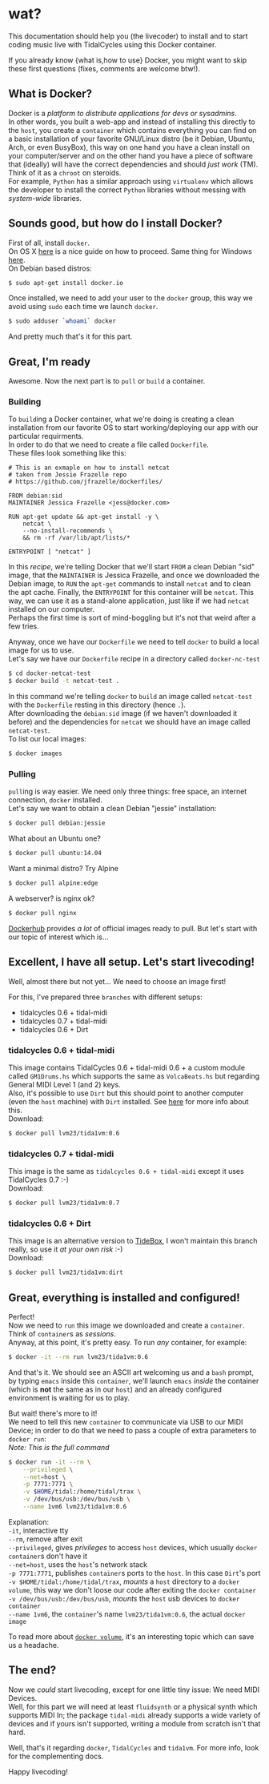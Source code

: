 # wat?

This documentation should help you (the livecoder) to install and to start coding music live with TidalCycles using this Docker container.  
  
If you already know {what is,how to use} Docker, you might want to skip these first questions (fixes, comments are welcome btw!).  

## What is Docker?

Docker is a *platform to distribute applications for devs or sysadmins*.  
In other words, you built a web-app and instead of installing this directly to the `host`, you create a `container` which contains everything you can find on a basic installation of your favorite GNU/Linux distro (be it Debian, Ubuntu, Arch, or even BusyBox), this way on one hand you have a clean install on your computer/server and on the other hand you have a piece of software that (ideally) will have the correct dependencies and should *just work* (TM). Think of it as a `chroot` on steroids.  
For example, `Python` has a similar approach using `virtualenv` which allows the developer to install the correct `Python` libraries without messing with *system-wide* libraries.  
  

## Sounds good, but how do I install Docker?

First of all, install `docker`.  
On OS X [here](https://docs.docker.com/engine/installation/mac/) is a nice guide on how to proceed. Same thing for Windows [here](https://docs.docker.com/engine/installation/windows/).  
On Debian based distros:  

```bash
$ sudo apt-get install docker.io
```

Once installed, we need to add your user to the `docker` group, this way we avoid using `sudo` each time we launch `docker`.  

```bash
$ sudo adduser `whoami` docker
```

And pretty much that's it for this part.


## Great, I'm ready

Awesome. Now the next part is to `pull` or `build` a container.  

### Building

To `build`ing a Docker container, what we're doing is creating a clean installation from our favorite OS to start working/deploying our app with our particular requirments.  
In order to do that we need to create a file called `Dockerfile`.  
These files look something like this:  

```
# This is an exmaple on how to install netcat
# taken from Jessie Frazelle repo
# https://github.com/jfrazelle/dockerfiles/

FROM debian:sid
MAINTAINER Jessica Frazelle <jess@docker.com>

RUN apt-get update && apt-get install -y \
	netcat \
	--no-install-recommends \
	&& rm -rf /var/lib/apt/lists/*

ENTRYPOINT [ "netcat" ]
```

In this *recipe*, we're telling Docker that we'll start `FROM` a clean Debian "sid" image, that the `MAINTAINER` is Jessica Frazelle, and once we downloaded the Debian image, to `RUN` the `apt-get` commands to install `netcat` and to clean the apt cache. Finally, the `ENTRYPOINT` for this container will be `netcat`. This way, we can use it as a stand-alone application, just like if we had `netcat` installed on our computer.  
Perhaps the first time is sort of mind-boggling but it's not that weird after a few tries.  
  
Anyway, once we have our `Dockerfile` we need to tell `docker` to build a local image for us to use.  
Let's say we have our `Dockerfile` recipe in a directory called `docker-nc-test`  

```bash
$ cd docker-netcat-test
$ docker build -t netcat-test .
```

In this command we're telling `docker` to `build` an image called `netcat-test` with the `Dockerfile` resting in this directory (hence `.`).  
After downloading the `debian:sid` image (if we haven't downloaded it before) and the dependencies for `netcat` we should have an image called `netcat-test`.  
To list our local images:  

```bash
$ docker images
```

### Pulling

`pull`ing is way easier. We need only three things: free space, an internet connection, `docker` installed.  
Let's say we want to obtain a clean Debian "jessie" installation:  

```bash
$ docker pull debian:jessie
```

What about an Ubuntu one? 

```bash
$ docker pull ubuntu:14.04
```

Want a minimal distro? Try Alpine

```bash
$ docker pull alpine:edge
```

A webserver? is nginx ok?

```bash
$ docker pull nginx
```

[Dockerhub](https://hub.docker.com/explore/) provides *a lot* of official images ready to pull. But let's start with our topic of interest which is...


## Excellent, I have all setup. Let's start livecoding!

Well, almost there but not yet... We need to choose an image first!
  
For this, I've prepared three `branches` with different setups:  

* tidalcycles 0.6 + tidal-midi
* tidalcycles 0.7 + tidal-midi
* tidalcycles 0.6 + Dirt

### tidalcycles 0.6 + tidal-midi

This image contains TidalCycles 0.6 + tidal-midi 0.6 + a custom module called `GM1Drums.hs` which supports the same as `VolcaBeats.hs` but regarding General MIDI Level 1 (and 2) keys.  
Also, it's possible to use `Dirt` but this should point to another computer (even the `host` machine) with `Dirt` installed. See [here](http://tidalcycles.org/howtos.html#multi_laptop) for more info about this.  
Download:

```bash
$ docker pull lvm23/tida1vm:0.6
```

### tidalcycles 0.7 + tidal-midi

This image is the same as `tidalcycles 0.6 + tidal-midi` except it uses TidalCycles 0.7 :-)  
Download:

```bash
$ docker pull lvm23/tida1vm:0.7
```

### tidalcycles 0.6 + Dirt
  
This image is an alternative version to [TideBox](https://github.com/DoubleDensity/tidebox), I won't maintain this branch really, so use it *at your own risk* :-)  
Download:

```bash
$ docker pull lvm23/tida1vm:dirt
```

## Great, everything is installed and configured!

Perfect!  
Now we need to `run` this image we downloaded and create a `container`. Think of `container`s as *sessions*.  
Anyway, at this point, it's pretty easy. To run *any* container, for example:  

```bash
$ docker -it --rm run lvm23/tida1vm:0.6
```

And that's it. We should see an ASCII art welcoming us and a `bash` prompt, by typing `emacs` inside this `container`, we'll launch `emacs` *inside* the container (which is **not** the same as in our `host`) and an already configured environment is waiting for us to play.  
  
But wait! there's more to it!  
We need to tell this new `container` to communicate via USB to our MIDI Device;  in order to do that we need to pass a couple of extra parameters to `docker run`:  
*Note: This is the full command*
```bash
$ docker run -it --rm \
	--privileged \
	--net=host \
    -p 7771:7771 \
	-v $HOME/tidal:/home/tidal/trax \
	-v /dev/bus/usb:/dev/bus/usb \
	--name 1vm6 lvm23/tida1vm:0.6
```

Explanation:  
`-it`, interactive tty  
`--rm`, remove after exit  
`--privileged`, gives *privileges* to access `host` devices, which usually `docker container`s don't have it  
`--net=host`, uses the `host`'s network stack  
`-p 7771:7771`, publishes `container`s ports to the `host`. In this case `Dirt`'s port  
`-v $HOME/tidal:/home/tidal/trax`, *mounts* a `host` directory to a `docker` `volume`, this way we don't loose our code after exiting the `docker container`  
`-v /dev/bus/usb:/dev/bus/usb`, *mounts* the `host` usb devices to `docker` `container`  
`--name 1vm6`, the `container`'s name
`lvm23/tida1vm:0.6`, the actual `docker image`  


To read more about [`docker volume`](https://docs.docker.com/engine/userguide/containers/dockervolumes/), it's an interesting topic which can save us a headache.


## The end?

Now we *could* start livecoding, except for one little tiny issue: We need MIDI Devices.  
Well, for this part we will need at least `fluidsynth` or a physical synth which supports MIDI In; the package `tidal-midi` already supports a wide variety of devices and if yours isn't supported, writing a module from scratch isn't that hard.  
  
Well, that's it regarding `docker`, `TidalCycles` and `tida1vm`. For more info, look for the complementing docs.  
  
Happy livecoding!
